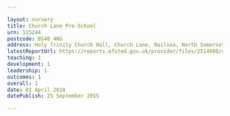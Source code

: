 ```yaml
---

layout: nursery
title: Church Lane Pre-School
urn: 115244
postcode: BS48 4NG
address: Holy Trinity Church Hall, Church Lane, Nailsea, North Somerset, BS48 4NG
latestReportUrl: https://reports.ofsted.gov.uk/provider/files/2514880/urn/115244.pdf
teaching: 1
development: 1
leadership: 1
outcomes: 1
overall: 1
date: 01 April 2018 
datePublish: 25 September 2015

---
```

